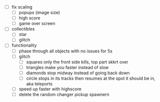 * [ ] fix scaling
  * [ ] popups (image size)
  * [ ] high score
  * [ ] game over screen
* [ ] collectibles
  * [ ] star
  * [ ] glitch
* [ ] functionality
  * [ ] phase through all objects with no issues for 5s
  * [ ] glitch
    * [ ] squares only the front side kills, top part skkrt over
    * [ ] triangles make you faster instead of slow
    * [ ] diamonds stop midway instead of going back down
    * [ ] circle stops in its tracks then resumes at the spot it should be in, aka teleports
  * [ ] speed up faster with highscore
  * [ ] delete the random changer pickup spawnern
